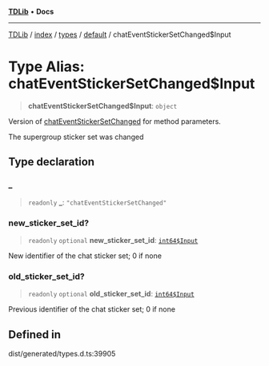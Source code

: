 [**TDLib**](../../../../../../README.md) • **Docs**

***

[TDLib](../../../../../../modules.md) / [index](../../../../../README.md) / [types](../../../README.md) / [default](../README.md) / chatEventStickerSetChanged$Input

# Type Alias: chatEventStickerSetChanged$Input

> **chatEventStickerSetChanged$Input**: `object`

Version of [chatEventStickerSetChanged](chatEventStickerSetChanged.md) for method parameters.

The supergroup sticker set was changed

## Type declaration

### \_

> `readonly` **\_**: `"chatEventStickerSetChanged"`

### new\_sticker\_set\_id?

> `readonly` `optional` **new\_sticker\_set\_id**: [`int64$Input`](int64$Input-1.md)

New identifier of the chat sticker set; 0 if none

### old\_sticker\_set\_id?

> `readonly` `optional` **old\_sticker\_set\_id**: [`int64$Input`](int64$Input-1.md)

Previous identifier of the chat sticker set; 0 if none

## Defined in

dist/generated/types.d.ts:39905
